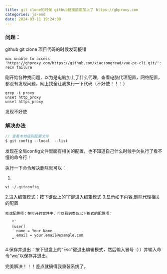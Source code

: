 ```yaml
---
title: git clone的时候 github链接前面加上了 https://ghproxy.com
categories: js-end
date: 2024-03-11 19:24:00
---
```


### 问题：
github git clone 项目代码的时候发现报错

```
mac unable to access 'https://ghproxy.com/https://github.com/xiaosongread/vue-pc-cli.git/': recv failure
```

<!-- more -->

刚开始各种找问题，以为是电脑加上了什么代理，查看电脑代理配置，网络配置，都没有发现问题，网上找全让我执行一下代码（不好使！！！）

```
grep -i proxy
unset http_proxy  
unset https_proxy  
```

发现不好使

### 解决办法

```js
// 查看本地级别配置文件
$ git config --local  --list
```

发现在全局config文件里面有相关的配置，也不知道自己什么时候手欠执行了看不懂的命令行！

执行一下命令解决删除就可以：

1.
```
vi ~/.gitconfig
```
2.进入编辑模式：按下键盘上的“i”键进入编辑模式
3.显示如下内容,删除代理相关的配置
```
修改配置项：在打开的文件中，可以看到类似以下格式的配置项：

   “`
   [user]
     name = Your Name
     email = your.email@example.com
   “`
```
4.保存并退出：按下键盘上的“Esc”键退出编辑模式，然后输入冒号（:）并输入命令“wq”以保存并退出。

完美解决！！！差点就搞得我重装系统了。